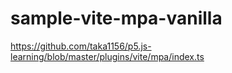 # sample-vite-mpa-vanilla


https://github.com/taka1156/p5.js-learning/blob/master/plugins/vite/mpa/index.ts
